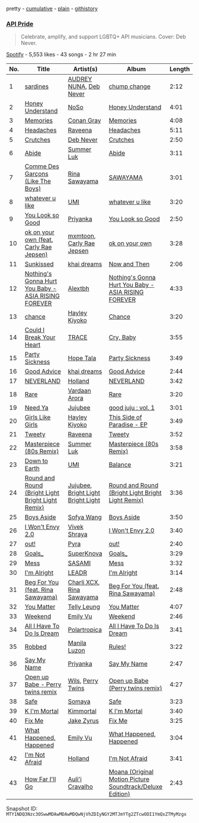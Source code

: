 pretty - [cumulative](/playlists/cumulative/37i9dQZF1DX7eWGbr5dV3X.md) - [plain](/playlists/plain/37i9dQZF1DX7eWGbr5dV3X) - [githistory](https://github.githistory.xyz/mackorone/spotify-playlist-archive/blob/main/playlists/plain/37i9dQZF1DX7eWGbr5dV3X)

### [API Pride](https://open.spotify.com/playlist/37i9dQZF1DX7eWGbr5dV3X)

> Celebrate, amplify, and support LGBTQ+ API musicians\. Cover: Deb Never.

[Spotify](https://open.spotify.com/user/spotify) - 5,553 likes - 43 songs - 2 hr 27 min

| No. | Title | Artist(s) | Album | Length |
|---|---|---|---|---|
| 1 | [sardines](https://open.spotify.com/track/2sFXzS9LnbQe5BigrfsVRP) | [AUDREY NUNA](https://open.spotify.com/artist/0Wwji82sLA0Hcvtuak3omb), [Deb Never](https://open.spotify.com/artist/55EarwWraRQY9diMo9Oeul) | [chump change](https://open.spotify.com/album/4k2Hqh0Df6b788PGH6KAUE) | 2:12 |
| 2 | [Honey Understand](https://open.spotify.com/track/3q5eBVe8qOa1x3f24xoBkc) | [NoSo](https://open.spotify.com/artist/09Wl9YiRr5l1rChWktQD4o) | [Honey Understand](https://open.spotify.com/album/5fNeCyH1z4hzntsX0bfRrM) | 4:01 |
| 3 | [Memories](https://open.spotify.com/track/7AYP21Q4qnxw2WxETEvSRb) | [Conan Gray](https://open.spotify.com/artist/4Uc8Dsxct0oMqx0P6i60ea) | [Memories](https://open.spotify.com/album/2W5QlcRZ0zCwFk3pSK6PZd) | 4:08 |
| 4 | [Headaches](https://open.spotify.com/track/4MNu1bSmyV3S4Y2MJMGrrP) | [Raveena](https://open.spotify.com/artist/2kQnsbKnIiMahOetwlfcaS) | [Headaches](https://open.spotify.com/album/3ue7xLhaMzW4VS2wD5CsO9) | 5:11 |
| 5 | [Crutches](https://open.spotify.com/track/4MdxHfa5fmIdvPwYXM56gS) | [Deb Never](https://open.spotify.com/artist/55EarwWraRQY9diMo9Oeul) | [Crutches](https://open.spotify.com/album/4U59RIA6eisih8TNjz7CzP) | 2:50 |
| 6 | [Abide](https://open.spotify.com/track/5dBxM0ddTrg8VKEyM7BgTG) | [Summer Luk](https://open.spotify.com/artist/7jlNTGVXBk8VsSICN3Qswd) | [Abide](https://open.spotify.com/album/3s7Np4fVlWEsQv4R8b5IOO) | 3:11 |
| 7 | [Comme Des Garçons \(Like The Boys\)](https://open.spotify.com/track/43bYs8QkPdCdy5esfnmU1T) | [Rina Sawayama](https://open.spotify.com/artist/2KEqzdPS7M5YwGmiuPTdr5) | [SAWAYAMA](https://open.spotify.com/album/3stadz88XVpHcXnVYMHc4J) | 3:01 |
| 8 | [whatever u like](https://open.spotify.com/track/4tv72g5KnIy4XbyDBhEFgA) | [UMI](https://open.spotify.com/artist/4ClziihVpBeFXNyDH83Lde) | [whatever u like](https://open.spotify.com/album/721LnudJW05TovLVLcSoMa) | 3:20 |
| 9 | [You Look so Good](https://open.spotify.com/track/66tyrSjqL9P6sZAb8TQm3X) | [Priyanka](https://open.spotify.com/artist/1RSalo3q49NotNwKB2jtjO) | [You Look so Good](https://open.spotify.com/album/5r73WnvgjwL3ydzrtsmqpm) | 2:50 |
| 10 | [ok on your own \(feat\. Carly Rae Jepsen\)](https://open.spotify.com/track/36GBFPY75lJpxk7GugxhL7) | [mxmtoon](https://open.spotify.com/artist/0HthCchcL0kVLHTr113Vk1), [Carly Rae Jepsen](https://open.spotify.com/artist/6sFIWsNpZYqfjUpaCgueju) | [ok on your own](https://open.spotify.com/album/2UUaWZK2WP9xhzNb0kd8rK) | 3:28 |
| 11 | [Sunkissed](https://open.spotify.com/track/1tD8J13a74q8fBqXwAP50j) | [khai dreams](https://open.spotify.com/artist/0lawSNBxNgJFQYJnQzLH8c) | [Now and Then](https://open.spotify.com/album/3jysksH3UVanTDQD5xeaIG) | 2:06 |
| 12 | [Nothing's Gonna Hurt You Baby \- ASIA RISING FOREVER](https://open.spotify.com/track/2LPibirlWTAdLuw0UW72au) | [Alextbh](https://open.spotify.com/artist/0kXDB5aeESWj5BD9TCLkMu) | [Nothing's Gonna Hurt You Baby \- ASIA RISING FOREVER](https://open.spotify.com/album/1kGTO4BzCPpI74w4yr9MVB) | 4:33 |
| 13 | [chance](https://open.spotify.com/track/6I1Q5mSAvXveekghOaTUoR) | [Hayley Kiyoko](https://open.spotify.com/artist/3LjhVl7GzYsza1biQjTpaN) | [Chance](https://open.spotify.com/album/5asOQyea3S0k6bgt2nTK9Y) | 3:20 |
| 14 | [Could I Break Your Heart](https://open.spotify.com/track/6CdyxDDTj4t1lH6WcRAywe) | [TRACE](https://open.spotify.com/artist/5k7Y2t4cB5dG219QgFCvXW) | [Cry, Baby](https://open.spotify.com/album/5hqZIXEQrx1qd5t85v5Rzw) | 3:55 |
| 15 | [Party Sickness](https://open.spotify.com/track/06DcUBxCvBAqvWgpExtbLE) | [Hope Tala](https://open.spotify.com/artist/74CcYmmNeHKe5PrZaISk8e) | [Party Sickness](https://open.spotify.com/album/0fwHTsZvukaWOUHCbSQhJf) | 3:49 |
| 16 | [Good Advice](https://open.spotify.com/track/4JVPw2DvZp4faUTHjfa4PM) | [khai dreams](https://open.spotify.com/artist/0lawSNBxNgJFQYJnQzLH8c) | [Good Advice](https://open.spotify.com/album/4azZB6gjS66sHkFaGx7RAy) | 2:44 |
| 17 | [NEVERLAND](https://open.spotify.com/track/5e9gNMrGlVblMER6iN2tnJ) | [Holland](https://open.spotify.com/artist/3PA9tXcZqiaBXwopM9GPZP) | [NEVERLAND](https://open.spotify.com/album/2y8I9aWRSnBXSUtVWVwBes) | 3:42 |
| 18 | [Rare](https://open.spotify.com/track/0aTus2dPcGqaEmeG3NM9Op) | [Vardaan Arora](https://open.spotify.com/artist/5W2Oohe20LNWXAqq5aOaP2) | [Rare](https://open.spotify.com/album/4gCigW4iRDSRu9u8NA4AQW) | 3:20 |
| 19 | [Need Ya](https://open.spotify.com/track/7DdiwiiHRuqRZizeq6s1NM) | [Jujubee](https://open.spotify.com/artist/4YJKhu78Ddth48vou16B7U) | [good juju : vol\. 1](https://open.spotify.com/album/2JBGnfjeAuIK26Ysk3XlIS) | 3:01 |
| 20 | [Girls Like Girls](https://open.spotify.com/track/3dNjUFt6EFU4Gq6Q5vfJqf) | [Hayley Kiyoko](https://open.spotify.com/artist/3LjhVl7GzYsza1biQjTpaN) | [This Side of Paradise \- EP](https://open.spotify.com/album/1DBeQGiRdap7iuvuxSx3bD) | 3:49 |
| 21 | [Tweety](https://open.spotify.com/track/2NDMLu8ZNrAsAsPAoW5VOx) | [Raveena](https://open.spotify.com/artist/2kQnsbKnIiMahOetwlfcaS) | [Tweety](https://open.spotify.com/album/275j6uhDFzJkQZEaRcZZ0T) | 3:52 |
| 22 | [Masterpiece \(80s Remix\)](https://open.spotify.com/track/3LspHgoGctRuW3lccLI5gx) | [Summer Luk](https://open.spotify.com/artist/7jlNTGVXBk8VsSICN3Qswd) | [Masterpiece \(80s Remix\)](https://open.spotify.com/album/2tJRA9WA7MHc8WbmHHAE9z) | 3:58 |
| 23 | [Down to Earth](https://open.spotify.com/track/5QzdYVqeAPnlBfbuJQ2AaO) | [UMI](https://open.spotify.com/artist/4ClziihVpBeFXNyDH83Lde) | [Balance](https://open.spotify.com/album/71Q44PCgBGD6QyxI12jJNy) | 3:21 |
| 24 | [Round and Round \(Bright Light Bright Light Remix\)](https://open.spotify.com/track/2OeJvSrwnM8fb64WJ4YUXC) | [Jujubee](https://open.spotify.com/artist/4YJKhu78Ddth48vou16B7U), [Bright Light Bright Light](https://open.spotify.com/artist/25bvQC4jyyFUce6jbzNlwb) | [Round and Round \(Bright Light Bright Light Remix\)](https://open.spotify.com/album/3MX5f6IsfLSCvWHkjS11CD) | 3:36 |
| 25 | [Boys Aside](https://open.spotify.com/track/2aqQYoZ3FuifdW29q1SO1s) | [Sofya Wang](https://open.spotify.com/artist/4axDBKx7Segq3j5P2VVSjx) | [Boys Aside](https://open.spotify.com/album/048AmHZqwIAfCPIBrEsSeq) | 3:50 |
| 26 | [I Won't Envy 2.0](https://open.spotify.com/track/5JSf63q1rGXbCzn2HbtmpY) | [Vivek Shraya](https://open.spotify.com/artist/0LBvYwhPCb8BxAqRi6ewNK) | [I Won't Envy 2.0](https://open.spotify.com/album/0JheY5BmWW4pAisFjXQHwN) | 3:40 |
| 27 | [out!](https://open.spotify.com/track/7BB8XTZKAuFkgQavowZUxN) | [Pyra](https://open.spotify.com/artist/6W78HC7M6stHwJalKYMTt9) | [out!](https://open.spotify.com/album/6pJwhmtkfyJ4nVsENdViPp) | 2:40 |
| 28 | [Goals\_](https://open.spotify.com/track/26kLjAnE9RZhySfSBkASND) | [SuperKnova](https://open.spotify.com/artist/7om8BpNIYHtacdW2rDVHuD) | [Goals\_](https://open.spotify.com/album/6zs8IZxCicVdrnUnpGC82a) | 3:29 |
| 29 | [Mess](https://open.spotify.com/track/0qGy2mmBbemdvjHy1cfmrD) | [SASAMI](https://open.spotify.com/artist/4pdoRs7yHNXakMobf8M9Oz) | [Mess](https://open.spotify.com/album/3RYjGPpZvBQmNHu9QUUywN) | 3:32 |
| 30 | [I'm Alright](https://open.spotify.com/track/3a4RFjxPCttnbX5jgKxUuR) | [LEADR](https://open.spotify.com/artist/5MBtoGEv50nmq08tb3y38v) | [I'm Alright](https://open.spotify.com/album/0021hkIWKyizFTcZepAUfe) | 3:14 |
| 31 | [Beg For You \(feat\. Rina Sawayama\)](https://open.spotify.com/track/50ZFpw2wS6ERvLmW8TINhq) | [Charli XCX](https://open.spotify.com/artist/25uiPmTg16RbhZWAqwLBy5), [Rina Sawayama](https://open.spotify.com/artist/2KEqzdPS7M5YwGmiuPTdr5) | [Beg For You \(feat\. Rina Sawayama\)](https://open.spotify.com/album/0ffmwwS9EBmpLAgjblX75O) | 2:48 |
| 32 | [You Matter](https://open.spotify.com/track/1arOj3xVlQB9veK0piJnC4) | [Telly Leung](https://open.spotify.com/artist/7jY4WHm9t4mWwBjg0bTB4N) | [You Matter](https://open.spotify.com/album/731OCmxzYhwwkRpxbt1Onq) | 4:07 |
| 33 | [Weekend](https://open.spotify.com/track/0XoRbQwHULyjf0tO1S9abf) | [Emily Vu](https://open.spotify.com/artist/3t3oOB1GYe4PFV2X6D29NS) | [Weekend](https://open.spotify.com/album/3EcOE2h7DHr5m6IaALejAs) | 2:46 |
| 34 | [All I Have To Do Is Dream](https://open.spotify.com/track/3pSjlLIbZZ67aWL1DwGXoE) | [Polartropica](https://open.spotify.com/artist/594UCPHorID2NPzhboCuWl) | [All I Have To Do Is Dream](https://open.spotify.com/album/0uoZnGYyRF3QWuf0RKU1mo) | 3:41 |
| 35 | [Robbed](https://open.spotify.com/track/29IHIrE9eWpH8j6c3P10nq) | [Manila Luzon](https://open.spotify.com/artist/1cJCVvFLO8SLM8W9EITe1g) | [Rules!](https://open.spotify.com/album/0kk6iwrHZ2eoRyHXMFhwga) | 3:22 |
| 36 | [Say My Name](https://open.spotify.com/track/4syAu4kgVGtLa4j1x0rKCa) | [Priyanka](https://open.spotify.com/artist/1RSalo3q49NotNwKB2jtjO) | [Say My Name](https://open.spotify.com/album/3GvF4miurhOMPd7Rg2Q9eL) | 2:47 |
| 37 | [Open up Babe \- Perry twins remix](https://open.spotify.com/track/1S1Bg9s61Q4NDl8g6VWmOk) | [Wils](https://open.spotify.com/artist/4CVZoZcpNbLBtmK2IddbWn), [Perry Twins](https://open.spotify.com/artist/7F125d4xYCuEndViJQmj1K) | [Open up Babe \(Perry twins remix\)](https://open.spotify.com/album/3gRtkDFfm9vNXknawgocnI) | 4:27 |
| 38 | [Safe](https://open.spotify.com/track/2EGhBERtho5xqUnXiu8LgS) | [Somaya](https://open.spotify.com/artist/1T4lXkUsMvWaBpk4DjMrdZ) | [Safe](https://open.spotify.com/album/5G5uK5K20TSjbJkW0pVRiq) | 3:23 |
| 39 | [K I'm Mortal](https://open.spotify.com/track/4YOfMkWDidWbIFyDy7l39o) | [Kimmortal](https://open.spotify.com/artist/0ioYxkShKhYOKpQh0ERVFS) | [K I'm Mortal](https://open.spotify.com/album/2qzYOiBrWiN5QTMCu8km9P) | 3:40 |
| 40 | [Fix Me](https://open.spotify.com/track/4UJCTSc1E7fMmNJiHvowHF) | [Jake Zyrus](https://open.spotify.com/artist/6hIZBf6t4Yy8Lrqj7vPYTr) | [Fix Me](https://open.spotify.com/album/2coYzAJGlm6XhGdgaLgsFt) | 3:25 |
| 41 | [What Happened, Happened](https://open.spotify.com/track/2Ck8r31kURBqC7K2G9lLBo) | [Emily Vu](https://open.spotify.com/artist/3t3oOB1GYe4PFV2X6D29NS) | [What Happened, Happened](https://open.spotify.com/album/38Vulf6o5aVnrQae85FmOZ) | 3:04 |
| 42 | [I'm Not Afraid](https://open.spotify.com/track/3mPH0blHMOPAjSkEKOUQd2) | [Holland](https://open.spotify.com/artist/3PA9tXcZqiaBXwopM9GPZP) | [I'm Not Afraid](https://open.spotify.com/album/54I8DXkxj9xdLqIf4Uabhd) | 3:41 |
| 43 | [How Far I'll Go](https://open.spotify.com/track/6mb6lVLNrcUgLnEN8QnDJd) | [Auli'i Cravalho](https://open.spotify.com/artist/5mnS9jJdKQQcRSqFu5YPVe) | [Moana \(Original Motion Picture Soundtrack/Deluxe Edition\)](https://open.spotify.com/album/6pZj4nvx6lV3ulIK3BSjvs) | 2:43 |

Snapshot ID: `MTY1NDQ3Nzc3OSwwMDAwMDAwMDQwNjVhZDIyNGY2MTJmYTg2ZTcwODI1YmQxZTMyMzgx`
